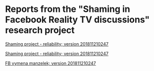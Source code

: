 # Reports from the "Shaming in Facebook Reality TV discussions" research project 


[Shaming project - reliability; version 201811210247](intercoder_shaming.html)

[Shaming project - reliability; version 201811210247](intercoder_shaming.nb.html)

[FB vymena manzelek; version 201811210247](shaming_data_process.nb.html)

